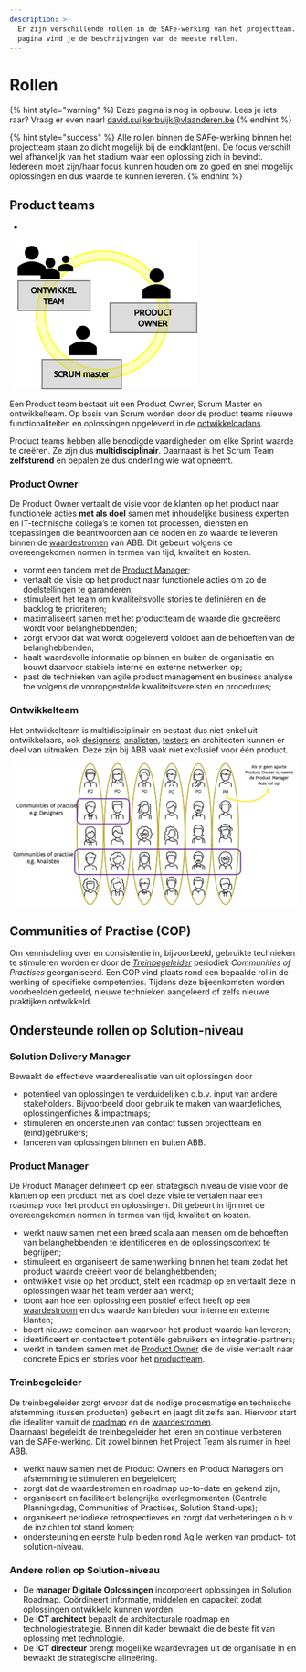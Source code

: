 ```yaml
---
description: >-
  Er zijn verschillende rollen in de SAFe-werking van het projectteam. Op deze
  pagina vind je de beschrijvingen van de meeste rollen.
---
```


# Rollen

{% hint style="warning" %}
Deze pagina is nog in opbouw. Lees je iets raar? Vraag er even naar! [david.suijkerbuijk@vlaanderen.be](mailto:david.suijkerbuijk@vlaanderen.be)
{% endhint %}

{% hint style="success" %}
Alle rollen binnen de SAFe-werking binnen het projectteam staan zo dicht mogelijk bij de eindklant\(en\). De focus verschilt wel afhankelijk van het stadium waar een oplossing zich in bevindt. Iedereen moet zijn/haar focus kunnen houden om zo goed en snel mogelijk oplossingen en dus waarde te kunnen leveren.
{% endhint %}

## Product teams

* 
![](../.gitbook/assets/productteam.png)

Een Product team bestaat uit een Product Owner, Scrum Master en ontwikkelteam. Op basis van Scrum worden door de product teams nieuwe functionaliteiten en oplossingen opgeleverd in de [ontwikkelcadans](de-ontwikkelcadans.md). 

Product teams hebben alle benodigde vaardigheden  om elke Sprint waarde te creëren. Ze zijn dus **multidisciplinair**. Daarnaast is het Scrum Team **zelfsturend** en bepalen ze dus onderling wie wat opneemt.

### Product Owner

De Product Owner vertaalt de visie voor de klanten op het product naar functionele acties **met als doel** samen met inhoudelijke business experten en IT-technische collega’s te komen tot processen, diensten en toepassingen die beantwoorden aan de noden en zo waarde te leveren binnen de [waardestromen](levensloop-van-een-oplossing.md#waardestromen-waarom) van ABB. Dit gebeurt volgens de overeengekomen normen in termen van tijd, kwaliteit en kosten. 

* vormt een tandem met de [Product Manager](rollen.md#product-manager);
* vertaalt de visie op het product naar functionele acties om zo de doelstellingen te garanderen;
* stimuleert het team om kwaliteitsvolle stories te definiëren en de backlog te prioriteren;
* maximaliseert samen met het productteam de waarde die  gecreëerd wordt voor belanghebbenden;
* zorgt ervoor dat wat wordt opgeleverd voldoet aan de behoeften van de belanghebbenden;
* haalt waardevolle informatie op binnen en buiten de organisatie en bouwt daarvoor stabiele interne en externe netwerken op;
* past de technieken van agile product management en business analyse toe volgens de vooropgestelde kwaliteitsvereisten en procedures;

### Ontwikkelteam

Het ontwikkelteam is multidisciplinair en bestaat dus niet enkel uit ontwikkelaars, ook [designers](../analysis-design-and-communication/design/werken-als-designer-bij-abb.md), [analisten](../analysis-design-and-communication/analysis.md), [testers](../testing/testing.md) en architecten kunnen er deel van uitmaken. Deze zijn bij ABB vaak niet exclusief voor één product.

![Visualisatie Agile product teams](../.gitbook/assets/image%20%286%29.png)

## Communities of Practise \(COP\)

Om kennisdeling over en consistentie in, bijvoorbeeld, gebruikte technieken te stimuleren worden er door de [_Treinbegeleider_](rollen.md#treinbegeleider) periodiek _Communities of Practises_ georganiseerd. Een COP vind plaats rond een bepaalde rol in de werking of specifieke competenties. Tijdens deze bijeenkomsten worden voorbeelden gedeeld, nieuwe technieken aangeleerd of zelfs nieuwe praktijken ontwikkeld.

## Ondersteunde rollen op Solution-niveau

### Solution Delivery Manager

Bewaakt de effectieve waarderealisatie van uit oplossingen door

* potentieel van oplossingen te verduidelijken  o.b.v. input van andere stakeholders. Bijvoorbeeld door gebruik te maken van waardefiches, oplossingenfiches & impactmaps;
* stimuleren en ondersteunen van contact tussen projectteam en \(eind\)gebruikers;
* lanceren van oplossingen binnen en buiten ABB.

### Product Manager

De Product Manager definieert op een strategisch niveau de visie voor de klanten op een product met als doel deze visie te vertalen naar een roadmap voor het product en oplossingen. Dit gebeurt in lijn met de overeengekomen normen in termen van tijd, kwaliteit en kosten.

* werkt nauw samen met een breed scala aan mensen om de behoeften van belanghebbenden te identificeren en de oplossingscontext te begrijpen;
* stimuleert en organiseert de samenwerking binnen het team zodat het product waarde creëert voor de belanghebbenden;
* ontwikkelt visie op het product, stelt een roadmap op en vertaalt deze in oplossingen waar het team verder aan werkt;
* toont aan hoe een oplossing een positief effect heeft op een [waardestroom](levensloop-van-een-oplossing.md#waardestromen-waarom) en dus waarde kan bieden voor interne en externe klanten;
* boort nieuwe domeinen aan waarvoor het product waarde kan leveren;
* identificeert en contacteert potentiële gebruikers en integratie-partners;
* werkt in tandem samen met de [Product Owner](rollen.md#product-owner) die de visie vertaalt naar concrete Epics en stories voor het [productteam](rollen.md#product-teams). 

### Treinbegeleider

De treinbegeleider zorgt ervoor dat de nodige procesmatige en technische afstemming \(tussen producten\) gebeurt en jaagt dit zelfs aan. Hiervoor start die idealiter vanuit de [roadmap](de-ontwikkelcadans.md#roadmap) en de [waardestromen](levensloop-van-een-oplossing.md#waardestromen-waarom).  
Daarnaast begeleidt de treinbegeleider het leren en continue verbeteren van de SAFe-werking. Dit zowel binnen het Project Team als ruimer in heel ABB.

* werkt nauw samen met de Product Owners en Product Managers om afstemming te stimuleren en begeleiden;
* zorgt dat de waardestromen en roadmap up-to-date en gekend zijn;
* organiseert en faciliteert belangrijke overlegmomenten \(Centrale Planningsdag, Communities of Practises, Solution Stand-ups\);
* organiseert periodieke retrospectieves en zorgt dat verbeteringen o.b.v. de inzichten tot stand komen;
* ondersteuning en eerste hulp bieden rond Agile werken van product- tot solution-niveau.

### Andere rollen op Solution-niveau

* De **manager Digitale Oplossingen** incorporeert oplossingen in Solution Roadmap. Coördineert informatie, middelen en capaciteit zodat oplossingen ontwikkeld kunnen worden.
* De **ICT architect** bepaalt de architecturale roadmap en technologiestrategie. Binnen dit kader bewaakt die de beste fit van oplossing met technologie.
* De **ICT directeur** brengt mogelijke waardevragen uit de organisatie in en bewaakt de strategische alineëring.





